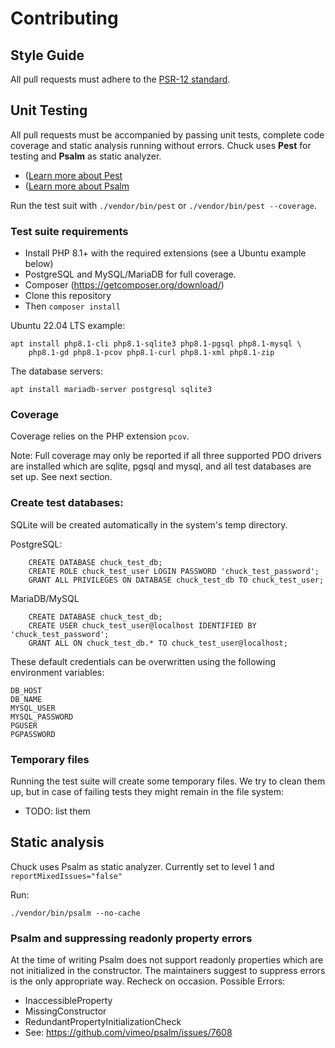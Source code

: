 Contributing
============



## Style Guide

All pull requests must adhere to the
[PSR-12 standard](https://github.com/php-fig/fig-standards/blob/master/accepted/PSR-12-extended-coding-style-guide.md).

## Unit Testing

All pull requests must be accompanied by passing unit tests, complete code coverage and
static analysis running without errors.
Chuck uses **Pest** for testing and **Psalm** as static analyzer.

* ([Learn more about Pest](https://pestphp.com/)
* ([Learn more about Psalm](https://psalm.dev/)

Run the test suit with `./vendor/bin/pest` or `./vendor/bin/pest --coverage`.

###  Test suite requirements

* Install PHP 8.1+ with the required extensions (see a Ubuntu example below)
* PostgreSQL and MySQL/MariaDB for full coverage.
* Composer (https://getcomposer.org/download/)
* Clone this repository
* Then `composer install`

Ubuntu 22.04 LTS example:

    apt install php8.1-cli php8.1-sqlite3 php8.1-pgsql php8.1-mysql \
        php8.1-gd php8.1-pcov php8.1-curl php8.1-xml php8.1-zip

The database servers:

    apt install mariadb-server postgresql sqlite3

### Coverage

Coverage relies on the PHP extension `pcov`.

Note: Full coverage may only be reported if all three supported PDO drivers are installed
which are sqlite, pgsql and mysql, and all test databases are set up. See next section.

### Create test databases:

SQLite will be created automatically in the system's temp directory.

PostgreSQL:

```
    CREATE DATABASE chuck_test_db;
    CREATE ROLE chuck_test_user LOGIN PASSWORD 'chuck_test_password';
    GRANT ALL PRIVILEGES ON DATABASE chuck_test_db TO chuck_test_user;
```

MariaDB/MySQL

```
    CREATE DATABASE chuck_test_db;
    CREATE USER chuck_test_user@localhost IDENTIFIED BY 'chuck_test_password';
    GRANT ALL ON chuck_test_db.* TO chuck_test_user@localhost;
```

These default credentials can be overwritten using the following environment variables:

    DB_HOST
    DB_NAME
    MYSQL_USER
    MYSQL_PASSWORD
    PGUSER
    PGPASSWORD

### Temporary files

Running the test suite will create some temporary files. We try to clean them up, but in
case of failing tests they might remain in the file system:

* TODO: list them

## Static analysis

Chuck uses Psalm as static analyzer. Currently set to level 1 and `reportMixedIssues="false"`

Run:

    ./vendor/bin/psalm --no-cache

### Psalm and suppressing readonly property errors

At the time of writing Psalm does not support readonly properties which
are not initialized in the constructor. The maintainers suggest to
suppress errors is the only appropriate way. Recheck on occasion. Possible Errors:

* InaccessibleProperty
* MissingConstructor
* RedundantPropertyInitializationCheck
* See: https://github.com/vimeo/psalm/issues/7608
